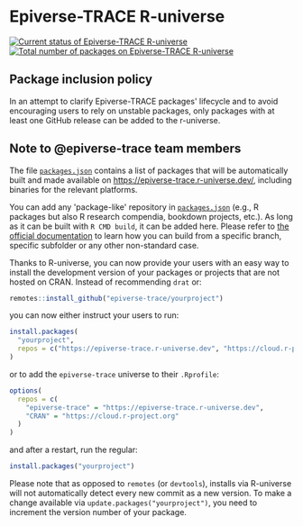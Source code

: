 # Epiverse-TRACE R-universe

[![Current status of Epiverse-TRACE R-universe](https://epiverse-trace.r-universe.dev/badges/:registry)](https://github.com/r-universe/epiverse-trace)
[![Total number of packages on Epiverse-TRACE R-universe](https://epiverse-trace.r-universe.dev/badges/:total)](https://epiverse-trace.r-universe.dev/)

## Package inclusion policy

In an attempt to clarify Epiverse-TRACE packages' lifecycle and to avoid encouraging users to rely on unstable packages, only packages with at least one GitHub release can be added to the r-universe.

## Note to @epiverse-trace team members

The file [`packages.json`](packages.json) contains a list of packages that will be automatically built and made available on https://epiverse-trace.r-universe.dev/, including binaries for the relevant platforms.

You can add any 'package-like' repository in [`packages.json`](packages.json) (e.g., R packages but also R research compendia, bookdown projects, etc.). As long as it can be built with `R CMD build`, it can be added here. Please refer to [the official documentation](https://r-universe.dev/help/) to learn how you can build from a specific branch, specific subfolder or any other non-standard case.

Thanks to R-universe, you can now provide your users with an easy way to install the development version of your packages or projects that are not hosted on CRAN. Instead of recommending `drat` or:

```r
remotes::install_github("epiverse-trace/yourproject")
```

you can now either instruct your users to run:

```r
install.packages(
  "yourproject", 
  repos = c("https://epiverse-trace.r-universe.dev", "https://cloud.r-project.org")
)
```

or to add the `epiverse-trace` universe to their `.Rprofile`:

```r
options(
  repos = c(
    "epiverse-trace" = "https://epiverse-trace.r-universe.dev",
    "CRAN" = "https://cloud.r-project.org"
  )
)
```

and after a restart, run the regular:

```r
install.packages("yourproject")
```

Please note that as opposed to `remotes` (or `devtools`), installs via R-universe will not automatically detect every new commit as a new version. To make a change available via `update.packages("yourproject")`, you need to increment the version number of your package.
